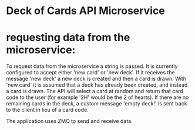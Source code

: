 # Deck of Cards API Microservice 

# requesting data from the microservice:
<p>To request data from the microservice a string is passed. It is currently configured to accept either 'new card' or 'new deck'. If it receives the message 'new deck' a new deck is created and then a card is drawn. With 'new card' it is assumed that a deck has already been created, and instead a card is drawn. The API will select a card at random and return that card code to the user (for example '2H' would be the 2 of hearts). If there are no remaining cards in the deck, a custom message 'empty deck!' is sent back to the client in lieu of a card code. </p>
<p> The application uses ZMQ to send and receive data. 

